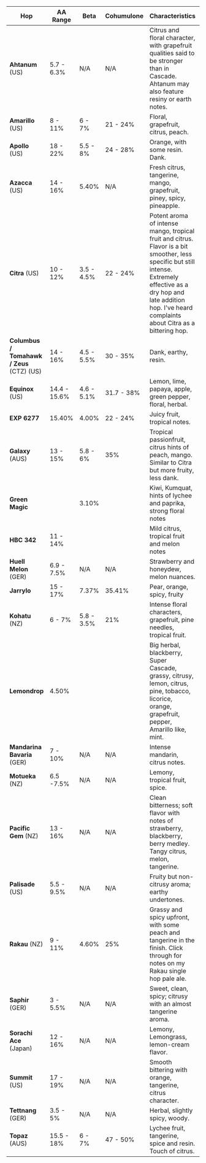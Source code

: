 | Hop                                   	| AA Range     	| Beta       	| Cohumulone 	| Characteristics                                                                                                                                                                                                                    	| Substitutes                       	|
|---------------------------------------	|--------------	|------------	|------------	|------------------------------------------------------------------------------------------------------------------------------------------------------------------------------------------------------------------------------------	|-----------------------------------	|
| **Ahtanum** (US)                         	| 5.7 - 6.3%   	| N/A        	| N/A        	| Citrus and floral character, with grapefruit qualities said to be stronger than in Cascade. Ahtanum may also feature resiny or earth notes.                                                                                        	| Cascade, Amarillo                 	|
| **Amarillo** (US)                        	| 8 - 11%      	| 6 - 7%     	| 21 - 24%   	| Floral, grapefruit, citrus, peach.                                                                                                                                                                                                 	| Cascade, Centennial, Citra        	|
| **Apollo** (US)                          	| 18 - 22%     	| 5.5 - 8%   	| 24 - 28%   	| Orange, with some resin. Dank.                                                                                                                                                                                                     	| Summit                            	|
| **Azacca** (US)                          	| 14 - 16%     	| 5.40%      	| N/A        	| Fresh citrus, tangerine, mango, grapefruit, piney, spicy, pineapple.                                                                                                                                                               	| N/A                               	|
| **Citra** (US)                           	| 10 - 12%     	| 3.5 - 4.5% 	| 22 - 24%   	| Potent aroma of intense mango, tropical fruit and citrus. Flavor is a bit smoother, less specific but still intense. Extremely effective as a dry hop and late addition hop. I've heard complaints about Citra as a bittering hop. 	| Galaxy, Centennial, Nelson Sauvin 	|
| **Columbus / Tomahawk / Zeus** (CTZ) (US) | 14 - 16%     	| 4.5 - 5.5% 	| 30 - 35%   	| Dank, earthy, resin.                                                                                                                                                                                                               	| Chinook, Nugget                   	|
| **Equinox** (US)                         	| 14.4 - 15.6% 	| 4.6 - 5.1% 	| 31.7 - 38% 	| Lemon, lime, papaya, apple, green pepper, floral, herbal.                                                                                                                                                                          	| N/A                               	|
| **EXP 6277**                             	| 15.40%       	| 4.00%      	| 22 - 24%   	| Juicy fruit, tropical notes.                                                                                                                                                                                                       	| N/A                               	|
| **Galaxy** (AUS)                         	| 13 - 15%     	| 5.8 - 6%   	| 35%        	| Tropical passionfruit, citrus hints of peach, mango. Similar to Citra but more fruity, less dank.                                                                                                                                  	| Citra, Amarillo, Centennial       	|
| **Green Magic**                          	|              	| 3.10%      	|            	| Kiwi, Kumquat, hints of lychee and paprika, strong floral notes                                                                                                                                                                    	| N/A                               	|
| **HBC 342**                              	| 11 - 14%     	|            	|            	| Mild citrus, tropical fruit and melon notes                                                                                                                                                                                        	| N/A                               	|
| **Huell Melon** (GER)                    	| 6.9 - 7.5%   	| N/A        	| N/A        	| Strawberry and honeydew, melon nuances.                                                                                                                                                                                            	| N/A                               	|
| **Jarrylo**                              	| 15 - 17%     	| 7.37%      	| 35.41%     	| Pear, orange, spicy, fruity                                                                                                                                                                                                        	| N/A                               	|
| **Kohatu** (NZ)                          	| 6 - 7%       	| 5.8 - 3.5% 	| 21%        	| Intense floral characters, grapefruit, pine needles, tropical fruit.                                                                                                                                                               	| N/A                               	|
| **Lemondrop**                            	| 4.50%        	|            	|            	| Big herbal, blackberry, Super Cascade, grassy, citrusy, lemon, citrus, pine, tobacco, licorice, orange, grapefruit, pepper, Amarillo like, mint.                                                                                   	| N/A                               	|
| **Mandarina Bavaria** (GER)              	| 7 - 10%      	| N/A        	| N/A        	| Intense mandarin, citrus notes.                                                                                                                                                                                                    	| N/A                               	|
| **Motueka** (NZ)                         	| 6.5 -7.5%    	| N/A        	| N/A        	| Lemony, tropical fruit, spice.                                                                                                                                                                                                     	| Saaz                              	|
| **Pacific Gem** (NZ)                     	| 13 - 16%     	| N/A        	| N/A        	| Clean bitterness; soft flavor with notes of strawberry, blackberry, berry medley. Tangy citrus, melon, tangerine.                                                                                                                  	| Belma                             	|
| **Palisade** (US)                        	| 5.5 - 9.5%   	| N/A        	| N/A        	| Fruity but non-citrusy aroma; earthy undertones.                                                                                                                                                                                   	| Willamette                        	|
| **Rakau** (NZ)                           	| 9 - 11%      	| 4.60%      	| 25%        	| Grassy and spicy upfront, with some peach and tangerine in the finish. Click through for notes on my Rakau single hop pale ale.                                                                                                    	| N/A                               	|
| **Saphir** (GER)                         	| 3 - 5.5%     	| N/A        	| N/A        	| Sweet, clean, spicy; citrusy with an almost tangerine aroma.                                                                                                                                                                       	| Hallertau                         	|
| **Sorachi Ace** (Japan)                  	| 12 - 16%     	| N/A        	| N/A        	| Lemony, Lemongrass, lemon-cream flavor.                                                                                                                                                                                            	| Southern Cross                    	|
| **Summit** (US)                          	| 17 - 19%     	| N/A        	| N/A        	| Smooth bittering with orange, tangerine, citrus character.                                                                                                                                                                         	| Apollo                            	|
| **Tettnang** (GER)                       	| 3.5 - 5%     	| N/A        	| N/A        	| Herbal, slightly spicy, woody.                                                                                                                                                                                                     	| Saaz, Spalt, Ultra                	|
| **Topaz** (AUS)                          	| 15.5 - 18%   	| 6 - 7%     	| 47 - 50%   	| Lychee fruit, tangerine, spice and resin. Touch of citrus.                                                                                                                                                                         	| Possibly Rakau, Stella            	|
